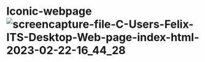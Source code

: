 # Iconic-webpage![screencapture-file-C-Users-Felix-ITS-Desktop-Web-page-index-html-2023-02-22-16_44_28](https://user-images.githubusercontent.com/121026028/220604480-4ec34320-d740-42fe-822c-2e1962d7f0f4.png)

